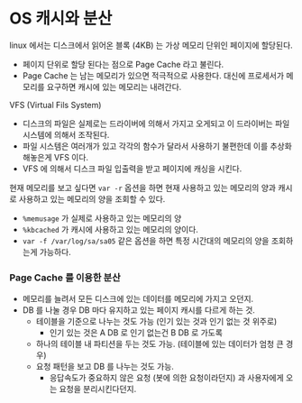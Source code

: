 # OS 캐시와 분산

linux 에서는 디스크에서 읽어온 블록 (4KB) 는 가상 메모리 단위인 페이지에 할당된다.

- 페이지 단위로 할당 된다는 점으로 Page Cache 라고 불린다.
- Page Cache 는 남는 메모리가 있으면 적극적으로 사용한다. 대신에 프로세서가 메모리를 요구하면 캐시에 있는 메모리는 내려간다.

VFS (Virtual Fils System) 

- 디스크의 파일은 실제로는 드라이버에 의해서 가지고 오게되고 이 드라이버는 파일 시스템에 의해서 조작된다.
- 파일 시스템은 여러개가 있고 각각의 함수가 달라서 사용하기 불편한데 이를 추상화 해놓은게 VFS 이다.
- VFS 에 의해서 디스크 파일 입출력을 받고 페이지에 캐싱을 시킨다.

현재 메모리를 보고 싶다면 `var -r` 옵션을 하면 현재 사용하고 있는 메모리의 양과 캐시로 사용하고 있는 메모리의 양을 조회할 수 있다. 

- `%memusage` 가 실제로 사용하고 있는 메모리의 양
- `%kbcached` 가 캐시에 사용하고 있는 메모리의 양이다.
- `var -f /var/log/sa/sa05` 같은 옵션을 하면 특정 시간대의 메모리의 양을 조회하는게 가능하다.

### Page Cache 를 이용한 분산

- 메모리를 늘려서 모든 디스크에 있는 데이터를 메모리에 가지고 오던지.
- DB 를 나눌 경우 DB 마다 유지하고 있는 페이지 캐시를 다르게 하는 것.
    - 테이블을 기준으로 나누는 것도 가능 (인기 있는 것과 인기 없는 것 위주로)
        - 인기 있는 것은 A DB 로 인기 없는건 B DB 로 가도록
    - 하나의 테이블 내 파티션을 두는 것도 가능. (테이블에 있는 데이터가 엄청 큰 경우)
    - 요청 패턴을 보고 DB 를 나누는 것도 가능.
        - 응답속도가 중요하지 않은 요청 (봇에 의한 요청이라던지) 과 사용자에게 오는 요청을 분리시킨다던지.